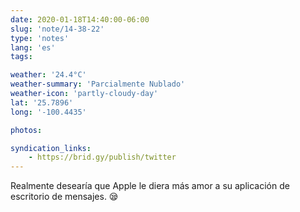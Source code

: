 ```yaml
---
date: 2020-01-18T14:40:00-06:00
slug: 'note/14-38-22'
type: 'notes'
lang: 'es'
tags:

weather: '24.4°C'
weather-summary: 'Parcialmente Nublado'
weather-icon: 'partly-cloudy-day'
lat: '25.7896'
long: '-100.4435'

photos:

syndication_links:
    - https://brid.gy/publish/twitter
---
```

Realmente desearía que Apple le diera más amor a su aplicación de escritorio de mensajes. 😪